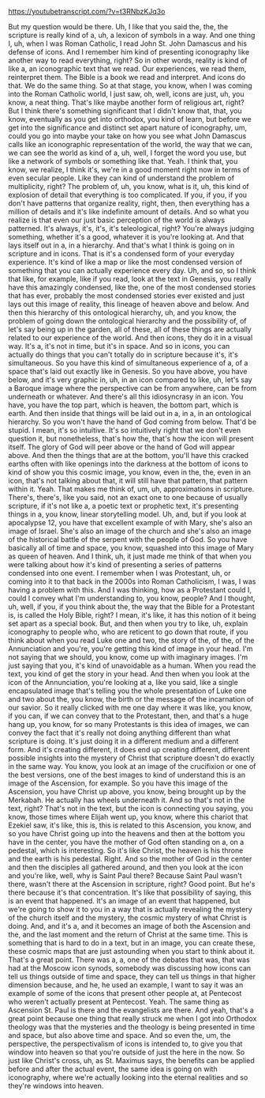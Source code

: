 https://youtubetranscript.com/?v=t3RNbzKJq3o

 But my question would be there. Uh, I like that you said the, the, the scripture is really kind of a, uh, a lexicon of symbols in a way. And one thing I, uh, when I was Roman Catholic, I read John St. John Damascus and his defense of icons. And I remember him kind of presenting iconography like another way to read everything, right? So in other words, reality is kind of like a, an iconographic text that we read. Our experiences, we read them, reinterpret them. The Bible is a book we read and interpret. And icons do that. We do the same thing. So at that stage, you know, when I was coming into the Roman Catholic world, I just saw, oh, well, icons are just, uh, you know, a neat thing. That's like maybe another form of religious art, right? But I think there's something significant that I didn't know that, that, you know, eventually as you get into orthodox, you kind of learn, but before we get into the significance and distinct set apart nature of iconography, um, could you go into maybe your take on how you see what John Damascus calls like an iconographic representation of the world, the way that we can, we can see the world as kind of a, uh, well, I forget the word you use, but like a network of symbols or something like that. Yeah. I think that, you know, we realize, I think it's, we're in a good moment right now in terms of even secular people. Like they can kind of understand the problem of multiplicity, right? The problem of, uh, you know, what is it, uh, this kind of explosion of detail that everything is too complicated. If you, if you, if you don't have patterns that organize reality, right, then, then everything has a million of details and it's like indefinite amount of details. And so what you realize is that even our just basic perception of the world is always patterned. It's always, it's, it's, it's teleological, right? You're always judging something, whether it's a good, whatever it is you're looking at. And that lays itself out in a, in a hierarchy. And that's what I think is going on in scripture and in icons. That is it's a condensed form of your everyday experience. It's kind of like a map or like the most condensed version of something that you can actually experience every day. Uh, and so, so I think that like, for example, like if you read, look at the text in Genesis, you really have this amazingly condensed, like the, one of the most condensed stories that has ever, probably the most condensed stories ever existed and just lays out this image of reality, this lineage of heaven above and below. And then this hierarchy of this ontological hierarchy, uh, and you know, the problem of going down the ontological hierarchy and the possibility of, of let's say being up in the garden, all of these, all of these things are actually related to our experience of the world. And then icons, they do it in a visual way. It's a, it's not in time, but it's in space. And so in icons, you can actually do things that you can't totally do in scripture because it's, it's simultaneous. So you have this kind of simultaneous experience of a, of a space that's laid out exactly like in Genesis. So you have above, you have below, and it's very graphic in, uh, in an icon compared to like, uh, let's say a Baroque image where the perspective can be from anywhere, can be from underneath or whatever. And there's all this idiosyncrasy in an icon. You have, you have the top part, which is heaven, the bottom part, which is earth. And then inside that things will be laid out in a, in a, in an ontological hierarchy. So you won't have the hand of God coming from below. That'd be stupid. I mean, it's so intuitive. It's so intuitively right that we don't even question it, but nonetheless, that's how the, that's how the icon will present itself. The glory of God will peer above or the hand of God will appear above. And then the things that are at the bottom, you'll have this cracked earths often with like openings into the darkness at the bottom of icons to kind of show you this cosmic image, you know, even in the, the, even in an icon, that's not talking about that, it will still have that pattern, that pattern within it. Yeah. That makes me think of, um, uh, approximations in scripture. There's, there's, like you said, not an exact one to one because of usually scripture, if it's not like a, a poetic text or prophetic text, it's presenting things in a, you know, linear storytelling model. Uh, and, but if you look at apocalypse 12, you have that excellent example of with Mary, she's also an image of Israel. She's also an image of the church and she's also an image of the historical battle of the serpent with the people of God. So you have basically all of time and space, you know, squashed into this image of Mary as queen of heaven. And I think, uh, it just made me think of that when you were talking about how it's kind of presenting a series of patterns condensed into one event. I remember when I was Protestant, uh, or coming into it to that back in the 2000s into Roman Catholicism, I was, I was having a problem with this. And I was thinking, how as a Protestant could I, could I convey what I'm understanding to, you know, people? And I thought, uh, well, if you, if you think about the, the way that the Bible for a Protestant is, is called the Holy Bible, right? I mean, it's like, it has this notion of it being set apart as a special book. But, and then when you try to like, uh, explain iconography to people who, who are reticent to go down that route, if you think about when you read Luke one and two, the story of the, of the, of the Annunciation and you're, you're getting this kind of image in your head. I'm not saying that we should, you know, come up with imaginary images. I'm just saying that you, it's kind of unavoidable as a human. When you read the text, you kind of get the story in your head. And then when you look at the icon of the Annunciation, you're looking at a, like you said, like a single encapsulated image that's telling you the whole presentation of Luke one and two about the, you know, the birth or the message of the incarnation of our savior. So it really clicked with me one day where it was like, you know, if you can, if we can convey that to the Protestant, then, and that's a huge hang up, you know, for so many Protestants is this idea of images, we can convey the fact that it's really not doing anything different than what scripture is doing. It's just doing it in a different medium and a different form. And it's creating different, it does end up creating different, different possible insights into the mystery of Christ that scripture doesn't do exactly in the same way. You know, you look at an image of the crucifixion or one of the best versions, one of the best images to kind of understand this is an image of the Ascension, for example. So you have this image of the Ascension, you have Christ up above, you know, being brought up by the Merkabah. He actually has wheels underneath it. And so that's not in the text, right? That's not in the text, but the icon is connecting you saying, you know, those times where Elijah went up, you know, where this chariot that Ezekiel saw, it's like, this is, this is related to this Ascension, you know, and so you have Christ going up into the heavens and then at the bottom you have in the center, you have the mother of God often standing on a, on a pedestal, which is interesting. So it's like Christ, the heaven is his throne and the earth is his pedestal. Right. And so the mother of God in the center and then the disciples all gathered around, and then you look at the icon and you're like, well, why is Saint Paul there? Because Saint Paul wasn't there, wasn't there at the Ascension in scripture, right? Good point. But he's there because it's that concentration. It's like that possibility of saying, this is an event that happened. It's an image of an event that happened, but we're going to show it to you in a way that is actually revealing the mystery of the church itself and the mystery, the cosmic mystery of what Christ is doing. And, and it's a, and it becomes an image of both the Ascension and the, and the last moment and the return of Christ at the same time. This is something that is hard to do in a text, but in an image, you can create these, these cosmic maps that are just astounding when you start to think about it. That's a great point. There was a, a, one of the debates that was, that was had at the Moscow icon synods, somebody was discussing how icons can tell us things outside of time and space, they can tell us things in that higher dimension because, and he, he used an example, I want to say it was an example of some of the icons that present other people at, at Pentecost who weren't actually present at Pentecost. Yeah. The same thing as Ascension St. Paul is there and the evangelists are there. And yeah, that's a great point because one thing that really struck me when I got into Orthodox theology was that the mysteries and the theology is being presented in time and space, but also above time and space. And so even the, um, the perspective, the perspectivalism of icons is intended to, to give you that window into heaven so that you're outside of just the here in the now. So just like Christ's cross, uh, as St. Maximus says, the benefits can be applied before and after the actual event, the same idea is going on with iconography, where we're actually looking into the eternal realities and so they're windows into heaven.